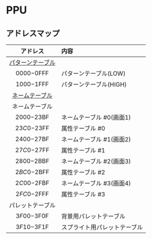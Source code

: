 # PPU
## アドレスマップ
|アドレス|内容|
|:-:|:-|
|[パターンテーブル](https://github.com/lilca/Interfaces/blob/master/FAMICOM/PPU/PatternTable.md)||
|$0000-$0FFF|パターンテーブル(LOW)|
|$1000-$1FFF|パターンテーブル(HIGH)|
|[ネームテーブル](https://github.com/lilca/Interfaces/blob/master/FAMICOM/PPU/NameTable.md)||
|ネームテーブル||
|$2000-$23BF|ネームテーブル #0(画面1)|
|$23C0-$23FF|属性テーブル #0|
|$2400-$27BF|ネームテーブル #1(画面2)|
|$27C0-$27FF|属性テーブル #1|
|$2800-$2BBF|ネームテーブル #2(画面3)|
|$2BC0-$2BFF|属性テーブル #2|
|$2C00-$2FBF|ネームテーブル #3(画面4)|
|$2FC0-$2FFF|属性テーブル #3|
|パレットテーブル||
|$3F00-$3F0F|背景用パレットテーブル|
|$3F10-$3F1F|スプライト用パレットテーブル|
